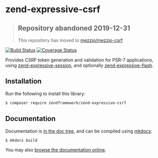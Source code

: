 # zend-expressive-csrf

> ## Repository abandoned 2019-12-31
>
> This repository has moved to [mezzio/mezzio-csrf](https://github.com/mezzio/mezzio-csrf).

[![Build Status](https://secure.travis-ci.org/zendframework/zend-expressive-csrf.svg?branch=master)](https://secure.travis-ci.org/zendframework/zend-expressive-csrf)
[![Coverage Status](https://coveralls.io/repos/github/zendframework/zend-expressive-csrf/badge.svg?branch=master)](https://coveralls.io/github/zendframework/zend-expressive-csrf?branch=master)

Provides CSRF token generation and validation for PSR-7 applications, using
[zend-expressive-session](https://docs.zendframework.com/zend-expressive-session),
and optionally [zend-expressive-flash](https://docs.zendframework.com/zend-expressive-flash).

## Installation

Run the following to install this library:

```bash
$ composer require zendframework/zend-expressive-csrf
```

## Documentation

Documentation is [in the doc tree](docs/book/), and can be compiled using [mkdocs](http://www.mkdocs.org):

```bash
$ mkdocs build
```

You may also [browse the documentation online](https://docs.zendframework.com/zend-expressive-csrf/).
